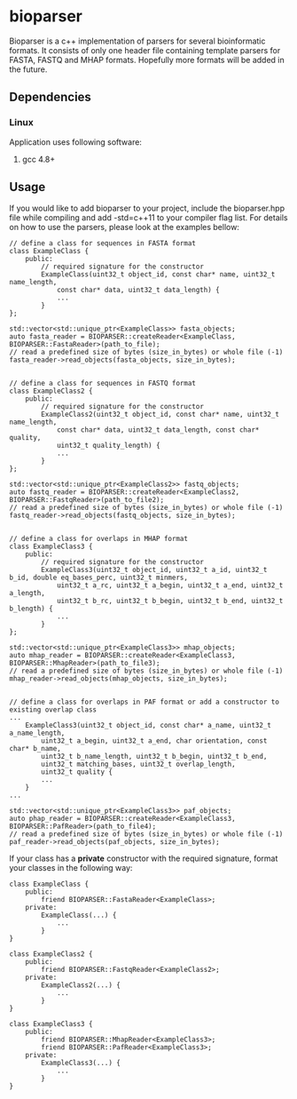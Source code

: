# bioparser

Bioparser is a c++ implementation of parsers for several bioinformatic formats. It consists of only one header file containing template parsers for FASTA, FASTQ and MHAP formats. Hopefully more formats will be added in the future.

## Dependencies

### Linux

Application uses following software:

1. gcc 4.8+

## Usage

If you would like to add bioparser to your project, include the bioparser.hpp file while compiling and add -std=c++11 to your compiler flag list. For details on how to use the parsers, please look at the examples bellow:

    // define a class for sequences in FASTA format
    class ExampleClass {
        public:
            // required signature for the constructor
            ExampleClass(uint32_t object_id, const char* name, uint32_t name_length,
                const char* data, uint32_t data_length) {
                ...
            }
    };

    std::vector<std::unique_ptr<ExampleClass>> fasta_objects;
    auto fasta_reader = BIOPARSER::createReader<ExampleClass, BIOPARSER::FastaReader>(path_to_file);
    // read a predefined size of bytes (size_in_bytes) or whole file (-1)
    fasta_reader->read_objects(fasta_objects, size_in_bytes);


    // define a class for sequences in FASTQ format
    class ExampleClass2 {
        public:
            // required signature for the constructor
            ExampleClass2(uint32_t object_id, const char* name, uint32_t name_length,
                const char* data, uint32_t data_length, const char* quality,
                uint32_t quality_length) {
                ...
            }
    };

    std::vector<std::unique_ptr<ExampleClass2>> fastq_objects;
    auto fastq_reader = BIOPARSER::createReader<ExampleClass2, BIOPARSER::FastqReader>(path_to_file2);
    // read a predefined size of bytes (size_in_bytes) or whole file (-1)
    fastq_reader->read_objects(fastq_objects, size_in_bytes);


    // define a class for overlaps in MHAP format
    class ExampleClass3 {
        public:
            // required signature for the constructor
            ExampleClass3(uint32_t object_id, uint32_t a_id, uint32_t b_id, double eq_bases_perc, uint32_t minmers,
                uint32_t a_rc, uint32_t a_begin, uint32_t a_end, uint32_t a_length,
                uint32_t b_rc, uint32_t b_begin, uint32_t b_end, uint32_t b_length) {
                ...
            }
    };

    std::vector<std::unique_ptr<ExampleClass3>> mhap_objects;
    auto mhap_reader = BIOPARSER::createReader<ExampleClass3, BIOPARSER::MhapReader>(path_to_file3);
    // read a predefined size of bytes (size_in_bytes) or whole file (-1)
    mhap_reader->read_objects(mhap_objects, size_in_bytes);


    // define a class for overlaps in PAF format or add a constructor to existing overlap class
    ...
        ExampleClass3(uint32_t object_id, const char* a_name, uint32_t a_name_length,
            uint32_t a_begin, uint32_t a_end, char orientation, const char* b_name,
            uint32_t b_name_length, uint32_t b_begin, uint32_t b_end,
            uint32_t matching_bases, uint32_t overlap_length,
            uint32_t quality {
            ...
        }
    ...

    std::vector<std::unique_ptr<ExampleClass3>> paf_objects;
    auto phap_reader = BIOPARSER::createReader<ExampleClass3, BIOPARSER::PafReader>(path_to_file4);
    // read a predefined size of bytes (size_in_bytes) or whole file (-1)
    paf_reader->read_objects(paf_objects, size_in_bytes);

If your class has a **private** constructor with the required signature, format your classes in the following way:

    class ExampleClass {
        public:
            friend BIOPARSER::FastaReader<ExampleClass>;
        private:
            ExampleClass(...) {
                ...
            }
    }

    class ExampleClass2 {
        public:
            friend BIOPARSER::FastqReader<ExampleClass2>;
        private:
            ExampleClass2(...) {
                ...
            }
    }

    class ExampleClass3 {
        public:
            friend BIOPARSER::MhapReader<ExampleClass3>;
            friend BIOPARSER::PafReader<ExampleClass3>;
        private:
            ExampleClass3(...) {
                ...
            }
    }
